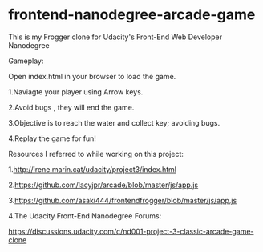 frontend-nanodegree-arcade-game
===============================
This is my Frogger clone for Udacity's Front-End Web Developer Nanodegree

Gameplay:

Open index.html in your browser to load the game.

1.Naviagte your player using Arrow keys.

2.Avoid bugs , they will end the game.

3.Objective is to reach the water and collect key; avoiding bugs.

4.Replay the game for fun!

Resources I referred to while working on this project:

1.http://irene.marin.cat/udacity/project3/index.html

2.https://github.com/lacyjpr/arcade/blob/master/js/app.js

3.https://github.com/asaki444/frontendfrogger/blob/master/js/app.js

4.The Udacity Front-End Nanodegree Forums: 

https://discussions.udacity.com/c/nd001-project-3-classic-arcade-game-clone
